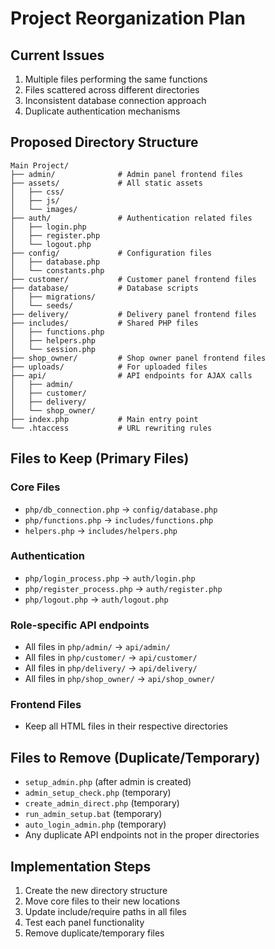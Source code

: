 # Project Reorganization Plan

## Current Issues
1. Multiple files performing the same functions
2. Files scattered across different directories
3. Inconsistent database connection approach
4. Duplicate authentication mechanisms

## Proposed Directory Structure

```
Main Project/
├── admin/              # Admin panel frontend files
├── assets/             # All static assets
│   ├── css/
│   ├── js/
│   └── images/
├── auth/               # Authentication related files
│   ├── login.php
│   ├── register.php
│   └── logout.php
├── config/             # Configuration files
│   ├── database.php
│   └── constants.php
├── customer/           # Customer panel frontend files
├── database/           # Database scripts
│   ├── migrations/
│   └── seeds/
├── delivery/           # Delivery panel frontend files
├── includes/           # Shared PHP files
│   ├── functions.php
│   ├── helpers.php
│   └── session.php
├── shop_owner/         # Shop owner panel frontend files
├── uploads/            # For uploaded files
├── api/                # API endpoints for AJAX calls
│   ├── admin/
│   ├── customer/
│   ├── delivery/
│   └── shop_owner/
├── index.php           # Main entry point
└── .htaccess           # URL rewriting rules
```

## Files to Keep (Primary Files)

### Core Files
- `php/db_connection.php` → `config/database.php`
- `php/functions.php` → `includes/functions.php`
- `helpers.php` → `includes/helpers.php`

### Authentication
- `php/login_process.php` → `auth/login.php`
- `php/register_process.php` → `auth/register.php`
- `php/logout.php` → `auth/logout.php`

### Role-specific API endpoints
- All files in `php/admin/` → `api/admin/`
- All files in `php/customer/` → `api/customer/`
- All files in `php/delivery/` → `api/delivery/`
- All files in `php/shop_owner/` → `api/shop_owner/`

### Frontend Files
- Keep all HTML files in their respective directories

## Files to Remove (Duplicate/Temporary)
- `setup_admin.php` (after admin is created)
- `admin_setup_check.php` (temporary)
- `create_admin_direct.php` (temporary)
- `run_admin_setup.bat` (temporary)
- `auto_login_admin.php` (temporary)
- Any duplicate API endpoints not in the proper directories

## Implementation Steps
1. Create the new directory structure
2. Move core files to their new locations
3. Update include/require paths in all files
4. Test each panel functionality
5. Remove duplicate/temporary files
